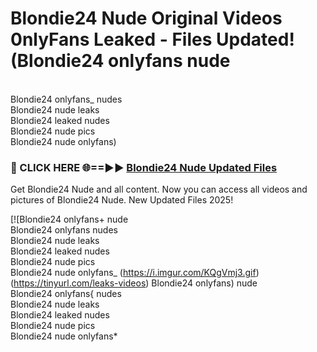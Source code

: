 # Blondie24 Nude Original Videos 0nlyFans Leaked - Files Updated! (Blondie24 onlyfans nude<br>
<br>
Blondie24 onlyfans_ nudes<br>
Blondie24 nude leaks<br>
Blondie24 leaked nudes<br>
Blondie24 nude pics<br>
Blondie24 nude onlyfans)

<h3>🔴 CLICK HERE 🌐==►► <a href="https://tinyurl.com/leaks-videos" rel="nofollow">Blondie24 Nude Updated Files</a></h3>

Get Blondie24 Nude and all content. Now you can access all videos and pictures of Blondie24 Nude. New Updated Files 2025!

[![Blondie24 onlyfans+ nude<br>
Blondie24 onlyfans nudes<br>
Blondie24 nude leaks<br>
Blondie24 leaked nudes<br>
Blondie24 nude pics<br>
Blondie24 nude onlyfans_
(https://i.imgur.com/KQgVmj3.gif)(https://tinyurl.com/leaks-videos)
Blondie24 onlyfans) nude<br>
Blondie24 onlyfans{ nudes<br>
Blondie24 nude leaks<br>
Blondie24 leaked nudes<br>
Blondie24 nude pics<br>
Blondie24 nude onlyfans*